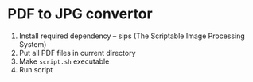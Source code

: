 # PDF to JPG convertor

1. Install required dependency – sips (The Scriptable Image Processing System)
2. Put all PDF files in current directory
3. Make `script.sh` executable
4. Run script